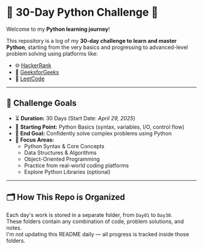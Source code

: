 # 🚀 30-Day Python Challenge 🐍

Welcome to my **Python learning journey**!

This repository is a log of my **30-day challenge to learn and master Python**, starting from the very basics and progressing to advanced-level problem solving using platforms like:

- 🌐 [HackerRank](https://www.hackerrank.com/)
- 📘 [GeeksforGeeks](https://www.geeksforgeeks.org/)
- 🧠 [LeetCode](https://leetcode.com/)

---

## 🎯 Challenge Goals

- ⏳ **Duration:** 30 Days (Start Date: *April 29, 2025*)
- 📍 **Starting Point:** Python Basics (syntax, variables, I/O, control flow)
- 🧩 **End Goal:** Confidently solve complex problems using Python
- 🧠 **Focus Areas:**
  - Python Syntax & Core Concepts
  - Data Structures & Algorithms
  - Object-Oriented Programming
  - Practice from real-world coding platforms
  - Explore Python Libraries (optional)

---

## 🗂️ How This Repo is Organized

Each day's work is stored in a separate folder, from `Day01` to `Day30`.  
These folders contain any combination of code, problem solutions, and notes.  
I'm not updating this README daily — all progress is tracked inside those folders.

